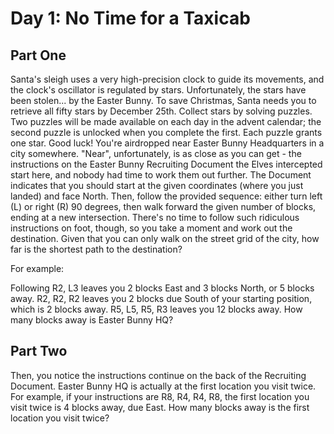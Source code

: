 # Day 1: No Time for a Taxicab

## Part One

Santa's sleigh uses a very high-precision clock to guide its movements, and the clock's oscillator is regulated by stars. Unfortunately, the stars have been stolen... by the Easter Bunny. To save Christmas, Santa needs you to retrieve all fifty stars by December 25th.
Collect stars by solving puzzles. Two puzzles will be made available on each day in the advent calendar; the second puzzle is unlocked when you complete the first. Each puzzle grants one star. Good luck!
You're airdropped near Easter Bunny Headquarters in a city somewhere. "Near", unfortunately, is as close as you can get - the instructions on the Easter Bunny Recruiting Document the Elves intercepted start here, and nobody had time to work them out further.
The Document indicates that you should start at the given coordinates (where you just landed) and face North. Then, follow the provided sequence: either turn left (L) or right (R) 90 degrees, then walk forward the given number of blocks, ending at a new intersection.
There's no time to follow such ridiculous instructions on foot, though, so you take a moment and work out the destination. Given that you can only walk on the street grid of the city, how far is the shortest path to the destination?

For example:

Following R2, L3 leaves you 2 blocks East and 3 blocks North, or 5 blocks away.
R2, R2, R2 leaves you 2 blocks due South of your starting position, which is 2 blocks away.
R5, L5, R5, R3 leaves you 12 blocks away.
How many blocks away is Easter Bunny HQ?

## Part Two

Then, you notice the instructions continue on the back of the Recruiting Document. Easter Bunny HQ is actually at the first location you visit twice.
For example, if your instructions are R8, R4, R4, R8, the first location you visit twice is 4 blocks away, due East.
How many blocks away is the first location you visit twice?